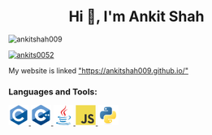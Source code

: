 <h1 align="center">Hi 👋, I'm Ankit Shah</h1>
<p align="left"> <img src="https://komarev.com/ghpvc/?username=ankitshah009&label=Profile%20views&color=0e75b6&style=flat" alt="ankitshah009" /> </p>

<p align="left"> <a href="https://x.com/ankits0052" target="blank"><img src="https://img.shields.io/twitter/follow/ankits0052?logo=twitter&style=for-the-badge" alt="ankits0052" /></a> </p>

<p align="left"> My website is linked <a href="https://ankitshah009.github.io/"> "https://ankitshah009.github.io/"  </a></p>

<h3 align="left">Languages and Tools:</h3>
<p align="left"> <a href="https://www.cprogramming.com/" target="_blank"> <img src="https://raw.githubusercontent.com/devicons/devicon/master/icons/c/c-original.svg" alt="c" width="40" height="40"/> </a> <a href="https://www.w3schools.com/cpp/" target="_blank"> <img src="https://raw.githubusercontent.com/devicons/devicon/master/icons/cplusplus/cplusplus-original.svg" alt="cplusplus" width="40" height="40"/> </a> <a href="https://www.java.com" target="_blank"> <img src="https://raw.githubusercontent.com/devicons/devicon/master/icons/java/java-original.svg" alt="java" width="40" height="40"/> </a> <a href="https://developer.mozilla.org/en-US/docs/Web/JavaScript" target="_blank"> <img src="https://raw.githubusercontent.com/devicons/devicon/master/icons/javascript/javascript-original.svg" alt="javascript" width="40" height="40"/> </a> <a href="https://www.python.org" target="_blank"> <img src="https://raw.githubusercontent.com/devicons/devicon/master/icons/python/python-original.svg" alt="python" width="40" height="40"/> </a> </p>

